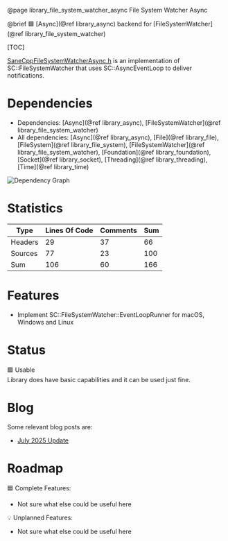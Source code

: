 @page library_file_system_watcher_async File System Watcher Async

@brief 🟩 [Async](@ref library_async) backend for [FileSystemWatcher](@ref library_file_system_watcher)

[TOC]

[SaneCppFileSystemWatcherAsync.h](https://github.com/Pagghiu/SaneCppLibraries/releases/latest/download/SaneCppFileSystemWatcherAsync.h) is an implementation of SC::FileSystemWatcher that uses SC::AsyncEventLoop to deliver notifications.

# Dependencies
- Dependencies: [Async](@ref library_async), [FileSystemWatcher](@ref library_file_system_watcher)
- All dependencies: [Async](@ref library_async), [File](@ref library_file), [FileSystem](@ref library_file_system), [FileSystemWatcher](@ref library_file_system_watcher), [Foundation](@ref library_foundation), [Socket](@ref library_socket), [Threading](@ref library_threading), [Time](@ref library_time)

![Dependency Graph](FileSystemWatcherAsync.svg)

# Statistics
| Type      | Lines Of Code | Comments  | Sum   |
|-----------|---------------|-----------|-------|
| Headers   | 29			| 37		| 66	|
| Sources   | 77			| 23		| 100	|
| Sum       | 106			| 60		| 166	|

# Features
- Implement SC::FileSystemWatcher::EventLoopRunner for macOS, Windows and Linux

# Status
🟩 Usable  
Library does have basic capabilities and it can be used just fine.

# Blog

Some relevant blog posts are:

- [July 2025 Update](https://pagghiu.github.io/site/blog/2025-07-31-SaneCppLibrariesUpdate.html)

# Roadmap

🟦 Complete Features:
- Not sure what else could be useful here

💡 Unplanned Features:
- Not sure what else could be useful here
